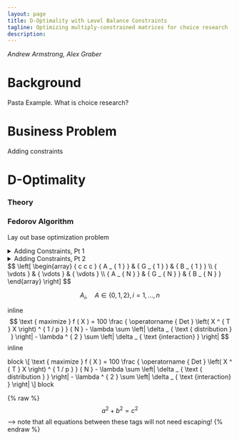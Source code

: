 ```yaml
---
layout: page
title: D-Optimality with Level Balance Constraints
tagline: Optimizing multiply-constrained matrices for choice research
description:
---
```

*Andrew Armstrong, Alex Graber*

# Background

Pasta Example.  What is choice research?  

# Business Problem

Adding constraints

# D-Optimality
### Theory

### Fedorov Algorithm
Lay out base optimization problem

<details><summary>Adding Constraints, Pt 1</summary>
  <div markdown = "1">
# Adding Constraints I
### Toy Problem 


### Model Definition

# Constrained D-Optimality
### Theory

### Modified Fedorov Algorithm

#### Parallelized

### Genetic Algorithm

  </div>
</details>

<details><summary>Adding Constraints, Pt 2</summary>
  <div markdown = "1">
# Adding Constraints II
### Full Problem

### Model Definition
  </div>
</details>
$$
\left[ \begin{array} { c c c } { A _ { 1 } } & { G _ { 1 } } & { B _ { 1 } } \\ { \vdots } & { \vdots } & { \vdots } \\ { A _ { N } } & { G _ { N } } & { B _ { N } } \end{array} \right]
$$

$$ A _ { i } , \quad A \in \{ 0,1,2 \} , i = 1 , \ldots , n $$

inline $$ 
\text { maximize } f ( X ) = 100 \frac { \operatorname { Det } \left( X ^ { T } X \right) ^ { 1 / p } } { N } - \lambda \sum \left| \delta _ { \text { distribution } } \right| - \lambda ^ { 2 } \sum \left| \delta _ { \text {interaction} } \right|
$$ inline


block
\\[
\text { maximize } f ( X ) = 100 \frac { \operatorname { Det } \left( X ^ { T } X \right) ^ { 1 / p } } { N } - \lambda \sum \left| \delta _ { \text { distribution } } \right| - \lambda ^ { 2 } \sum \left| \delta _ { \text {interaction} } \right|
\\]
block


{% raw %}
$$a^2 + b^2 = c^2$$ --> note that all equations between these tags will not need escaping! 
{% endraw %}

